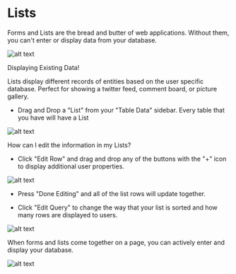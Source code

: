 # Lists #

Forms and Lists are the bread and butter of web applications. Without them, you can't enter or display data from your database. 

![alt text](http://appcubator.com/static/img/tutorial/Elements_3.png)

Displaying Existing Data! 

Lists display different records of entities based on the user specific database. Perfect for showing a twitter feed, comment board, or picture gallery.

- Drag and Drop a "List" from your "Table Data" sidebar. Every table that you have will have a List 

![alt text](http://appcubator.com/static/img/tutorial/Display_Lists.png)

How can I edit the information in my Lists?

- Click "Edit Row" and drag and drop any of the buttons with the "+" icon to display additional user properties.

![alt text](http://appcubator.com/static/img/tutorial/Edit_Row.png)

- Press "Done Editing" and all of the list rows will update together.

- Click "Edit Query" to change the way that your list is sorted and how many rows are displayed to users. 

![alt text](http://appcubator.com/static/img/tutorial/Edit_Query.png)

When forms and lists come together on a page, you can actively enter and display your database.

![alt text](http://appcubator.com/static/img/tutorial/Forms_Lists.png)